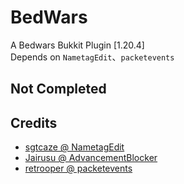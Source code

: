 # BedWars
A Bedwars Bukkit Plugin [1.20.4]  
Depends on `NametagEdit`、`packetevents`

## Not Completed

## Credits
- [sgtcaze @ NametagEdit](https://github.com/sgtcaze/NametagEdit)
- [Jairusu @ AdvancementBlocker](https://github.com/jairusudanieru/AdvancementBlocker)
- [retrooper @ packetevents](https://github.com/retrooper/packetevents)